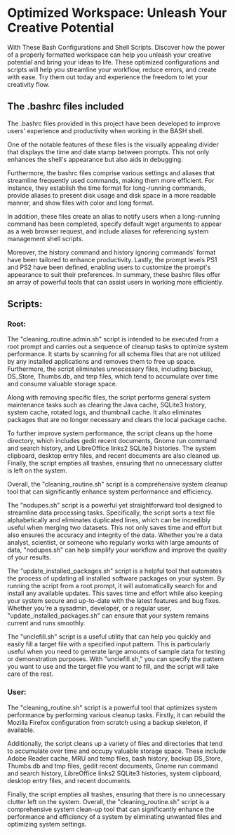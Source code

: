 # Optimized Workspace: Unleash Your Creative Potential
With These Bash Configurations and Shell Scripts. Discover how the power of a properly formatted workspace can help you unleash your creative potential and bring your ideas to life. These optimized configurations and scripts will help you streamline your workflow, reduce errors, and create with ease. Try them out today and experience the freedom to let your creativity flow.


## The .bashrc files included
The .bashrc files provided in this project have been developed to improve users' experience and productivity when working in the BASH shell.

One of the notable features of these files is the visually appealing divider that displays the time and date stamp between prompts. This not only enhances the shell's appearance but also aids in debugging.

Furthermore, the bashrc files comprise various settings and aliases that streamline frequently used commands, making them more efficient. For instance, they establish the time format for long-running commands, provide aliases to present disk usage and disk space in a more readable manner, and show files with color and long format.

In addition, these files create an alias to notify users when a long-running command has been completed, specify default wget arguments to appear as a web browser request, and include aliases for referencing system management shell scripts.

Moreover, the history command and history ignoring commands' format have been tailored to enhance productivity. Lastly, the prompt levels PS1 and PS2 have been defined, enabling users to customize the prompt's appearance to suit their preferences. In summary, these bashrc files offer an array of powerful tools that can assist users in working more efficiently.

## Scripts:

### Root:
The "cleaning_routine.admin.sh" script is intended to be executed from a root prompt and carries out a sequence of cleanup tasks to optimize system performance. It starts by scanning for all schema files that are not utilized by any installed applications and removes them to free up space. Furthermore, the script eliminates unnecessary files, including backup, DS_Store, Thumbs.db, and tmp files, which tend to accumulate over time and consume valuable storage space.

Along with removing specific files, the script performs general system maintenance tasks such as clearing the Java cache, SQLite3 history, system cache, rotated logs, and thumbnail cache. It also eliminates packages that are no longer necessary and clears the local package cache.

To further improve system performance, the script cleans up the home directory, which includes gedit recent documents, Gnome run command and search history, and LibreOffice links2 SQLite3 histories. The system clipboard, desktop entry files, and recent documents are also cleaned up. Finally, the script empties all trashes, ensuring that no unnecessary clutter is left on the system.

Overall, the "cleaning_routine.sh" script is a comprehensive system cleanup tool that can significantly enhance system performance and efficiency.

The "nodupes.sh" script is a powerful yet straightforward tool designed to streamline data processing tasks. Specifically, the script sorts a text file alphabetically and eliminates duplicated lines, which can be incredibly useful when merging two datasets. This not only saves time and effort but also ensures the accuracy and integrity of the data. Whether you're a data analyst, scientist, or someone who regularly works with large amounts of data, "nodupes.sh" can help simplify your workflow and improve the quality of your results.

The "update_installed_packages.sh" script is a helpful tool that automates the process of updating all installed software packages on your system. By running the script from a root prompt, it will automatically search for and install any available updates. This saves time and effort while also keeping your system secure and up-to-date with the latest features and bug fixes. Whether you're a sysadmin, developer, or a regular user, "update_installed_packages.sh" can ensure that your system remains current and runs smoothly.

The "unclefill.sh" script is a useful utility that can help you quickly and easily fill a target file with a specified input pattern. This is particularly useful when you need to generate large amounts of sample data for testing or demonstration purposes. With "unclefill.sh," you can specify the pattern you want to use and the target file you want to fill, and the script will take care of the rest.

### User:
The "cleaning_routine.sh" script is a powerful tool that optimizes system performance by performing various cleanup tasks. Firstly, it can rebuild the Mozilla Firefox configuration from scratch using a backup skeleton, if available.

Additionally, the script cleans up a variety of files and directories that tend to accumulate over time and occupy valuable storage space. These include Adobe Reader cache, MRU and temp files, bash history, backup DS_Store, Thumbs.db and tmp files, gedit recent documents, Gnome run command and search history, LibreOffice links2 SQLite3 histories, system clipboard, desktop entry files, and recent documents.

Finally, the script empties all trashes, ensuring that there is no unnecessary clutter left on the system. Overall, the "cleaning_routine.sh" script is a comprehensive system clean-up tool that can significantly enhance the performance and efficiency of a system by eliminating unwanted files and optimizing system settings.
